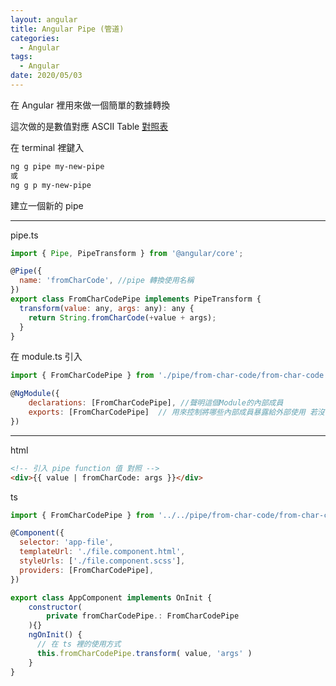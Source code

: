```yaml
---
layout: angular
title: Angular Pipe (管道)
categories:
  - Angular
tags:
  - Angular
date: 2020/05/03
---
```


在 Angular 裡用來做一個簡單的數據轉換

這次做的是數值對應 ASCII Table
[對照表](https://www.cs.cmu.edu/~pattis/15-1XX/common/handouts/ascii.html)

在 terminal 裡鍵入

```bash
ng g pipe my-new-pipe
或
ng g p my-new-pipe
```

建立一個新的 pipe

---

pipe.ts

```js
import { Pipe, PipeTransform } from '@angular/core';

@Pipe({
  name: 'fromCharCode', //pipe 轉換使用名稱
})
export class FromCharCodePipe implements PipeTransform {
  transform(value: any, args: any): any {
    return String.fromCharCode(+value + args);
  }
}
```

在 module.ts 引入

```js
import { FromCharCodePipe } from './pipe/from-char-code/from-char-code.pipe';

@NgModule({
    declarations: [FromCharCodePipe], //聲明這個Module的內部成員
    exports: [FromCharCodePipe]  // 用來控制將哪些內部成員暴露給外部使用 若沒 exports, 在 template 上使用會出錯
})
```

---

html

```html
<!-- 引入 pipe function 值 對照 -->
<div>{{ value | fromCharCode: args }}</div>
```

ts

```js
import { FromCharCodePipe } from '../../pipe/from-char-code/from-char-code.pipe';

@Component({
  selector: 'app-file',
  templateUrl: './file.component.html',
  styleUrls: ['./file.component.scss'],
  providers: [FromCharCodePipe],
})

export class AppComponent implements OnInit {
    constructor(
        private fromCharCodePipe.: FromCharCodePipe
    ){}
    ngOnInit() {
      // 在 ts 裡的使用方式
      this.fromCharCodePipe.transform( value, 'args' )
    }
}
```
